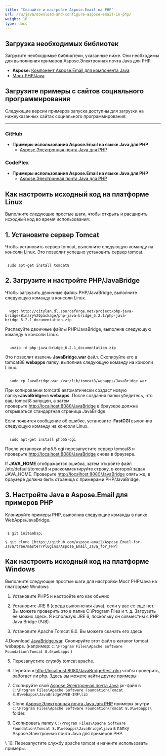 ```yaml
---
title: "Скачайте и настройте Aspose.Email на PHP"
url: /ru/java/download-and-configure-aspose-email-in-php/
weight: 10
type: docs
---
```


## **Загрузка необходимых библиотек**
Загрузите необходимые библиотеки, указанные ниже. Они необходимы для выполнения примеров Aspose.Электронная почта Java для PHP.

- **Aspose:** [Компонент Aspose.Email для компонента Java](https://downloads.aspose.com/total)
- [Мост PHP/Java](http://citylan.dl.sourceforge.net/project/php-java-bridge/Binary%20package/php-java-bridge_6.2.1/php-java-bridge_6.2.1_documentation.zip)
## **Загрузите примеры с сайтов социального программирования**
Следующие версии примеров запуска доступны для загрузки на нижеуказанных сайтах социального программирования:

-----
### **GitHub**
- **Примеры использования Aspose.Email на языке Java для PHP**
  - [Aspose.Электронная почта Java для PHP](https://github.com/aspose-email/Aspose.Email-for-Java/tree/master/Plugins/Aspose_Email_Java_for_PHP)
### **CodePlex**
- **Примеры использования Aspose.Email на языке Java для PHP**
  - [Aspose.Электронная почта Java для PHP](https://archive.codeplex.com/?p=asposeemailjavaphp)
## **Как настроить исходный код на платформе Linux**
Выполните следующие простые шаги, чтобы открыть и расширить исходный код во время использования:
## **1. Установите сервер Tomcat**
Чтобы установить сервер tomcat, выполните следующую команду на консоли Linux. Это позволит успешно установить сервер tomcat.

``` actionscript3

 sudo apt-get install tomcat8

```
## **2. Загрузите и настройте PHP/JavaBridge**
Чтобы загрузить двоичные файлы PHP/JavaBridge, выполните следующую команду в консоли Linux.

``` actionscript3

  wget http://citylan.dl.sourceforge.net/project/php-java-bridge/Binary%20package/php-java-bridge_6.2.1/php-java-bridge_6.2.1_documentation.zip

```


Распакуйте двоичные файлы PHP/JavaBridge, выполнив следующую команду в консоли Linux.

``` actionscript3

  unzip -d php-java-bridge_6.2.1_documentation.zip

```


Это позволит извлечь **JavaBridge.war** файл. Скопируйте его в tomcat88 **webapps** папку, выполнив следующую команду на консоли Linux.

``` actionscript3

  sudo cp JavaBridge.war /var/lib/tomcat8/webapps/JavaBridge.war

```


При копировании tomcat8 автоматически создаст новую папку»**JavaBridge**«в **webapps**. После создания папки убедитесь, что ваш tomcat8 запущен, а затем проверьте <http://localhost:8080/JavaBridge> в браузере должна открываться стандартная страница JavaBridge.

Если появится сообщение об ошибке, установите  **FastCGI** выполнив следующую команду на консоли Linux.

``` actionscript3

  sudo apt-get install php55-cgi

```

После установки php5.5 cgi перезапустите сервер tomcat8 и проверьте <http://localhost:8080/JavaBridge> снова в браузере.

If **JAVA_HOME** отображается ошибка, затем откройте файл /etc/default/tomcat8 и раскомментируйте строку, в которой задан JAVA_HOME. Проверьте <http://localhost:8080/JavaBridge> опять же, в браузере должна быть страница с примерами PHP/JavaBridge. 
## **3. Настройте Java в Aspose.Email для примеров PHP**
Клонируйте примеры PHP, выполнив следующие команды в папке WebApps/JavaBridge. 

``` actionscript3

 $ git init&nbsp;

$ git clone [https://github.com/aspose-email/Aspose.Email-for-Java/tree/master/Plugins/Aspose_Email_Java_for_PHP]

```


## **Как настроить исходный код на платформе Windows**
Выполните следующие простые шаги для настройки Мост PHP/Java на платформе Windows

1. Установите PHP5 и настройте его как обычно
2. Установите JRE 6 (среда выполнения Java), если у вас ее еще нет. Вы можете проверить это в папке C:\Program Files и т. д. Загрузить ее можно здесь. Я использую JRE 6, поскольку он совместим с PHP Java Bridge (PJB).

3. Установите Apache Tomcat 8.0. Вы можете скачать его здесь

4.Download [JavaBridge.war](https://sourceforge.net/projects/php-java-bridge/files/Binary%20package/php-java-bridge_6.2.1/JavaBridgeTemplate621.war/download). Скопируйте этот файл в каталог tomcat webapps.
(например: `C:\Program Files\Apache Software Foundation\Tomcat 8.0\webapps` )

5. Перезапустите службу tomcat apache.

6. Перейти к <http://localhost:8080/JavaBridge/test.php> чтобы проверить, работает ли php. Здесь вы можете найти другие примеры

7. Скопируйте свой [Aspose.Электронная почта Java](https://downloads.aspose.com/total) jar-файл в `C:\Program Files\Apache Software Foundation\Tomcat 8.0\webapps\JavaBridge\WEB-INF\lib`

8. Clone [Aspose.Электронная почта Java для PHP](https://github.com/aspose-email/Aspose.Email-for-Java/tree/master/Plugins/Aspose.Email-for-Java_for_PHP) примеры внутри `C:\Program Files\Apache Software Foundation\Tomcat 8.0\webapps\` folder.

8. Скопировать папку `C:\Program Files\Apache Software Foundation\Tomcat 8.0\webapps\JavaBridge\java` в папку Aspose.Электронная почта Java для примеров PHP.

\ 10. Перезапустите службу apache tomcat и начните использовать примеры.
